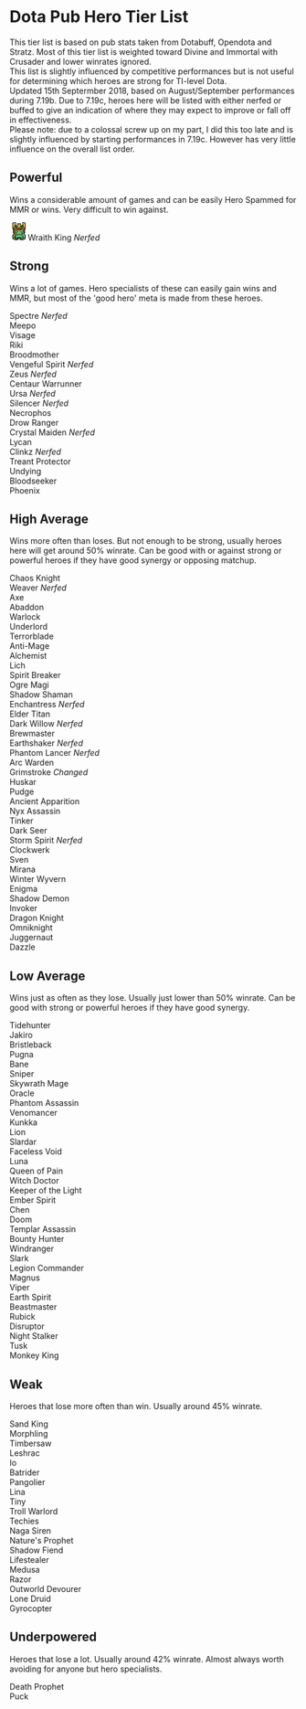 # Dota Pub Hero Tier List
This tier list is based on pub stats taken from Dotabuff, Opendota and Stratz. Most of this tier list is weighted toward Divine and Immortal with Crusader and lower winrates ignored.  
This list is slightly influenced by competitive performances but is not useful for determining which heroes are strong for TI-level Dota.  
Updated 15th Septermber 2018, based on August/September performances during 7.19b. Due to 7.19c, heroes here will be listed with either nerfed or buffed to give an indication of where they may expect to improve or fall off in effectiveness.  
Please note: due to a colossal screw up on my part, I did this too late and is slightly influenced by starting performances in 7.19c. However has very little influence on the overall list order.

## Powerful
Wins a considerable amount of games and can be easily Hero Spammed for MMR or wins. Very difficult to win against.

![THE ONE TRUE KING](/images/miniheroes/skeleton_king.png)Wraith King *Nerfed*  

## Strong
Wins a lot of games. Hero specialists of these can easily gain wins and MMR, but most of the 'good hero' meta is made from these heroes.

Spectre *Nerfed*  
Meepo  
Visage  
Riki  
Broodmother  
Vengeful Spirit *Nerfed*  
Zeus *Nerfed*  
Centaur Warrunner  
Ursa *Nerfed*  
Silencer *Nerfed*  
Necrophos  
Drow Ranger  
Crystal Maiden *Nerfed*  
Lycan  
Clinkz *Nerfed*  
Treant Protector  
Undying  
Bloodseeker  
Phoenix  

## High Average
Wins more often than loses. But not enough to be strong, usually heroes here will get around 50% winrate. Can be good with or against strong or powerful heroes if they have good synergy or opposing matchup.

Chaos Knight  
Weaver *Nerfed*  
Axe  
Abaddon  
Warlock  
Underlord  
Terrorblade  
Anti-Mage  
Alchemist  
Lich  
Spirit Breaker  
Ogre Magi  
Shadow Shaman  
Enchantress *Nerfed*  
Elder Titan  
Dark Willow *Nerfed*  
Brewmaster  
Earthshaker *Nerfed*  
Phantom Lancer *Nerfed*  
Arc Warden  
Grimstroke *Changed*  
Huskar  
Pudge  
Ancient Apparition  
Nyx Assassin  
Tinker  
Dark Seer  
Storm Spirit *Nerfed*  
Clockwerk  
Sven  
Mirana  
Winter Wyvern  
Enigma  
Shadow Demon  
Invoker  
Dragon Knight  
Omniknight  
Juggernaut  
Dazzle  

## Low Average
Wins just as often as they lose. Usually just lower than 50% winrate. Can be good with strong or powerful heroes if they have good synergy.

Tidehunter  
Jakiro  
Bristleback  
Pugna  
Bane  
Sniper  
Skywrath Mage  
Oracle  
Phantom Assassin  
Venomancer  
Kunkka  
Lion  
Slardar  
Faceless Void  
Luna  
Queen of Pain  
Witch Doctor  
Keeper of the Light  
Ember Spirit  
Chen  
Doom  
Templar Assassin  
Bounty Hunter  
Windranger  
Slark  
Legion Commander  
Magnus  
Viper  
Earth Spirit  
Beastmaster  
Rubick  
Disruptor  
Night Stalker  
Tusk  
Monkey King  

## Weak
Heroes that lose more often than win. Usually around 45% winrate.

Sand King  
Morphling  
Timbersaw  
Leshrac  
Io  
Batrider  
Pangolier  
Lina  
Tiny  
Troll Warlord  
Techies  
Naga Siren  
Nature's Prophet  
Shadow Fiend  
Lifestealer  
Medusa  
Razor  
Outworld Devourer  
Lone Druid  
Gyrocopter  

## Underpowered
Heroes that lose a lot. Usually around 42% winrate. Almost always worth avoiding for anyone but hero specialists.

Death Prophet  
Puck  

